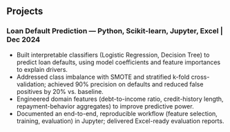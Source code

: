 ## Projects

### Loan Default Prediction — Python, Scikit-learn, Jupyter, Excel | Dec 2024

- Built interpretable classifiers (Logistic Regression, Decision Tree) to predict loan defaults, using model coefficients and feature importances to explain drivers.
- Addressed class imbalance with SMOTE and stratified k-fold cross-validation; achieved 90% precision on defaults and reduced false positives by 20% vs. baseline.
- Engineered domain features (debt-to-income ratio, credit-history length, repayment-behavior aggregates) to improve predictive power.
- Documented an end-to-end, reproducible workflow (feature selection, training, evaluation) in Jupyter; delivered Excel-ready evaluation reports.

